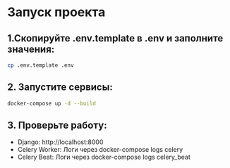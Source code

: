 # Запуск проекта
## 1.Скопируйте .env.template в .env и заполните значения:

``` bash
cp .env.template .env
```

## 2. Запустите сервисы:

```bash
docker-compose up -d --build
```

## 3. Проверьте работу:

- Django: http://localhost:8000
- Celery Worker: Логи через docker-compose logs celery
- Celery Beat: Логи через docker-compose logs celery_beat